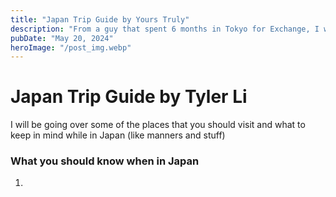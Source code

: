 ```yaml
---
title: "Japan Trip Guide by Yours Truly"
description: "From a guy that spent 6 months in Tokyo for Exchange, I will be writing a guide for y'all that's travelling to Japan this summer"
pubDate: "May 20, 2024"
heroImage: "/post_img.webp"
---
```


# Japan Trip Guide by Tyler Li
I will be going over some of the places that you should visit and what to keep in mind while in Japan (like manners and stuff)

### What you should know when in Japan
1. 